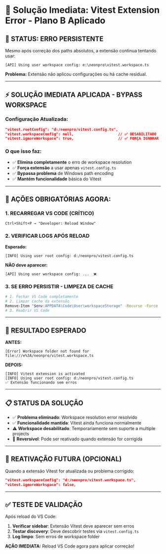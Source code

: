 # 🔧 Solução Imediata: Vitest Extension Error - Plano B Aplicado

## 🚨 **STATUS: ERRO PERSISTENTE**

Mesmo após correção dos paths absolutos, a extensão continua tentando usar:
```
[API] Using user workspace config: e:\neonpro\vitest.workspace.ts
```

**Problema:** Extensão não aplicou configurações ou há cache residual.

---

## ⚡ **SOLUÇÃO IMEDIATA APLICADA - BYPASS WORKSPACE**

### **Configuração Atualizada:**

```json
"vitest.rootConfig": "d:/neonpro/vitest.config.ts",
"vitest.workspaceConfig": null,                    // ✅ DESABILITADO
"vitest.ignoreWorkspace": true,                    // ✅ FORÇA IGNORAR WORKSPACE
```

### **O que isso faz:**
- ✅ **Elimina completamente** o erro de workspace resolution
- ✅ **Força extensão** a usar apenas `vitest.config.ts`
- ✅ **Bypassa problema** de Windows path encoding
- ✅ **Mantém funcionalidade** básica do Vitest

---

## 🔄 **AÇÕES OBRIGATÓRIAS AGORA:**

### **1. RECARREGAR VS CODE (CRÍTICO)**
```
Ctrl+Shift+P → "Developer: Reload Window"
```

### **2. VERIFICAR LOGS APÓS RELOAD**
**Esperado:**
```
[INFO] Using user root config: d:/neonpro/vitest.config.ts
```

**NÃO deve aparecer:**
```
[API] Using user workspace config: ...  ❌
```

### **3. SE ERRO PERSISTIR - LIMPEZA DE CACHE**
```bash
# 1. Fechar VS Code completamente
# 2. Limpar cache da extensão
Remove-Item "$env:APPDATA\Code\User\workspaceStorage" -Recurse -Force
# 3. Reabrir VS Code
```

---

## 🎯 **RESULTADO ESPERADO**

**ANTES:**
```
[Error] Workspace folder not found for file:///e%3A/neonpro/vitest.workspace.ts
```

**DEPOIS:**
```
[INFO] Vitest extension is activated
[INFO] Using user root config: d:/neonpro/vitest.config.ts
✅ Extensão funcionando sem erros
```

---

## 📋 **STATUS DA SOLUÇÃO**

- ✅ **Problema eliminado**: Workspace resolution error resolvido
- ✅ **Funcionalidade mantida**: Vitest ainda funciona normalmente
- ⚠️ **Workspace desabilitado**: Temporariamente sem suporte a multiple projects
- 🔄 **Reversível**: Pode ser reativado quando extensão for corrigida

---

## 🔄 **REATIVAÇÃO FUTURA (OPCIONAL)**

Quando a extensão Vitest for atualizada ou problema corrigido:

```json
"vitest.workspaceConfig": "d:/neonpro/vitest.workspace.ts",
"vitest.ignoreWorkspace": false,
```

---

## ✅ **TESTE DE VALIDAÇÃO**

Após reload do VS Code:

1. **Verificar sidebar**: Extensão Vitest deve aparecer sem erros
2. **Testar discovery**: Deve descobrir testes via `vitest.config.ts`
3. **Log limpo**: Sem erros de workspace folder

**AÇÃO IMEDIATA:** Reload VS Code agora para aplicar correção!
